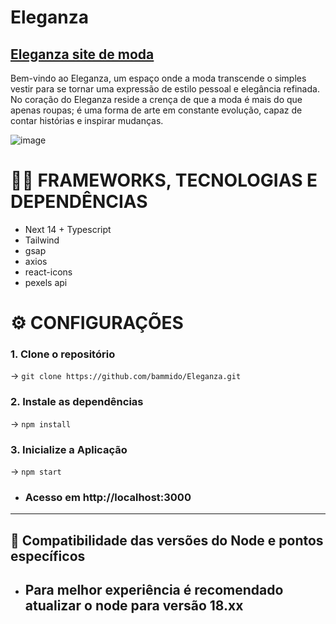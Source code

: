 # Eleganza

## [Eleganza site de moda](https://eleganza-6jmvsrkqf-bammidos-projects.vercel.app/about)

Bem-vindo ao Eleganza, um espaço onde a moda transcende o simples vestir para se tornar uma expressão de estilo pessoal e elegância refinada. No coração do Eleganza reside a crença de que a moda é mais do que apenas roupas; é uma forma de arte em constante evolução, capaz de contar histórias e inspirar mudanças.

![image](https://github.com/bammido/Eleganza/assets/65303066/02d3e8ea-5bce-4b4b-86f9-ff608d8eb3ba)

# 🧑‍💻 FRAMEWORKS, TECNOLOGIAS E DEPENDÊNCIAS 

* Next 14 + Typescript
* Tailwind
* gsap
* axios
* react-icons
* pexels api

# ⚙️ CONFIGURAÇÕES 

### 1. Clone o repositório
→ ``` git clone https://github.com/bammido/Eleganza.git ```
### 2. Instale as dependências
→ ``` npm install ```
### 3. Inicialize a Aplicação
→ ``` npm start ```
* ### Acesso em http://localhost:3000

---

## 🔁 Compatibilidade das versões do Node e pontos específicos
- Para melhor experiência é recomendado atualizar o node para versão 18.xx
  ---
